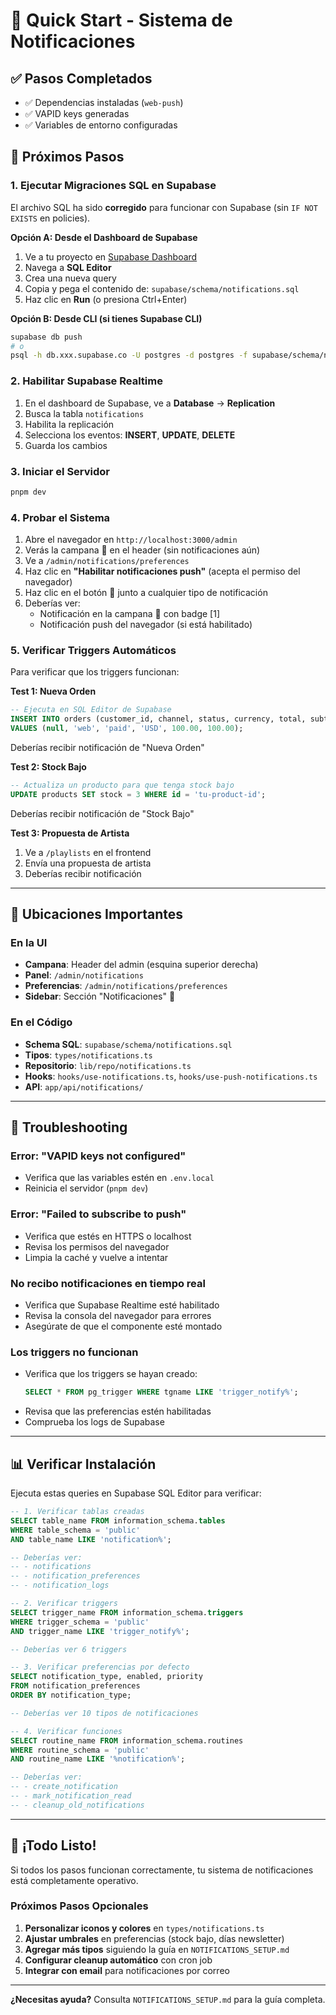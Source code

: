 # 🚀 Quick Start - Sistema de Notificaciones

## ✅ Pasos Completados

- ✅ Dependencias instaladas (`web-push`)
- ✅ VAPID keys generadas
- ✅ Variables de entorno configuradas

## 📝 Próximos Pasos

### 1. Ejecutar Migraciones SQL en Supabase

El archivo SQL ha sido **corregido** para funcionar con Supabase (sin `IF NOT EXISTS` en policies).

**Opción A: Desde el Dashboard de Supabase**

1. Ve a tu proyecto en [Supabase Dashboard](https://supabase.com/dashboard)
2. Navega a **SQL Editor**
3. Crea una nueva query
4. Copia y pega el contenido de: `supabase/schema/notifications.sql`
5. Haz clic en **Run** (o presiona Ctrl+Enter)

**Opción B: Desde CLI (si tienes Supabase CLI)**

```bash
supabase db push
# o
psql -h db.xxx.supabase.co -U postgres -d postgres -f supabase/schema/notifications.sql
```

### 2. Habilitar Supabase Realtime

1. En el dashboard de Supabase, ve a **Database** → **Replication**
2. Busca la tabla `notifications`
3. Habilita la replicación
4. Selecciona los eventos: **INSERT**, **UPDATE**, **DELETE**
5. Guarda los cambios

### 3. Iniciar el Servidor

```bash
pnpm dev
```

### 4. Probar el Sistema

1. Abre el navegador en `http://localhost:3000/admin`
2. Verás la campana 🔔 en el header (sin notificaciones aún)
3. Ve a `/admin/notifications/preferences`
4. Haz clic en **"Habilitar notificaciones push"** (acepta el permiso del navegador)
5. Haz clic en el botón 🧪 junto a cualquier tipo de notificación
6. Deberías ver:
   - Notificación en la campana 🔔 con badge [1]
   - Notificación push del navegador (si está habilitado)

### 5. Verificar Triggers Automáticos

Para verificar que los triggers funcionan:

**Test 1: Nueva Orden**
```sql
-- Ejecuta en SQL Editor de Supabase
INSERT INTO orders (customer_id, channel, status, currency, total, subtotal)
VALUES (null, 'web', 'paid', 'USD', 100.00, 100.00);
```
Deberías recibir notificación de "Nueva Orden"

**Test 2: Stock Bajo**
```sql
-- Actualiza un producto para que tenga stock bajo
UPDATE products SET stock = 3 WHERE id = 'tu-product-id';
```
Deberías recibir notificación de "Stock Bajo"

**Test 3: Propuesta de Artista**
1. Ve a `/playlists` en el frontend
2. Envía una propuesta de artista
3. Deberías recibir notificación

---

## 🎯 Ubicaciones Importantes

### En la UI
- **Campana**: Header del admin (esquina superior derecha)
- **Panel**: `/admin/notifications`
- **Preferencias**: `/admin/notifications/preferences`
- **Sidebar**: Sección "Notificaciones" 🔔

### En el Código
- **Schema SQL**: `supabase/schema/notifications.sql`
- **Tipos**: `types/notifications.ts`
- **Repositorio**: `lib/repo/notifications.ts`
- **Hooks**: `hooks/use-notifications.ts`, `hooks/use-push-notifications.ts`
- **API**: `app/api/notifications/`

---

## 🔧 Troubleshooting

### Error: "VAPID keys not configured"
- Verifica que las variables estén en `.env.local`
- Reinicia el servidor (`pnpm dev`)

### Error: "Failed to subscribe to push"
- Verifica que estés en HTTPS o localhost
- Revisa los permisos del navegador
- Limpia la caché y vuelve a intentar

### No recibo notificaciones en tiempo real
- Verifica que Supabase Realtime esté habilitado
- Revisa la consola del navegador para errores
- Asegúrate de que el componente esté montado

### Los triggers no funcionan
- Verifica que los triggers se hayan creado: 
  ```sql
  SELECT * FROM pg_trigger WHERE tgname LIKE 'trigger_notify%';
  ```
- Revisa que las preferencias estén habilitadas
- Comprueba los logs de Supabase

---

## 📊 Verificar Instalación

Ejecuta estas queries en Supabase SQL Editor para verificar:

```sql
-- 1. Verificar tablas creadas
SELECT table_name FROM information_schema.tables 
WHERE table_schema = 'public' 
AND table_name LIKE 'notification%';

-- Deberías ver:
-- - notifications
-- - notification_preferences
-- - notification_logs

-- 2. Verificar triggers
SELECT trigger_name FROM information_schema.triggers 
WHERE trigger_schema = 'public' 
AND trigger_name LIKE 'trigger_notify%';

-- Deberías ver 6 triggers

-- 3. Verificar preferencias por defecto
SELECT notification_type, enabled, priority 
FROM notification_preferences 
ORDER BY notification_type;

-- Deberías ver 10 tipos de notificaciones

-- 4. Verificar funciones
SELECT routine_name FROM information_schema.routines 
WHERE routine_schema = 'public' 
AND routine_name LIKE '%notification%';

-- Deberías ver:
-- - create_notification
-- - mark_notification_read
-- - cleanup_old_notifications
```

---

## 🎉 ¡Todo Listo!

Si todos los pasos funcionan correctamente, tu sistema de notificaciones está completamente operativo.

### Próximos Pasos Opcionales

1. **Personalizar iconos y colores** en `types/notifications.ts`
2. **Ajustar umbrales** en preferencias (stock bajo, días newsletter)
3. **Agregar más tipos** siguiendo la guía en `NOTIFICATIONS_SETUP.md`
4. **Configurar cleanup automático** con cron job
5. **Integrar con email** para notificaciones por correo

---

**¿Necesitas ayuda?** Consulta `NOTIFICATIONS_SETUP.md` para la guía completa.
